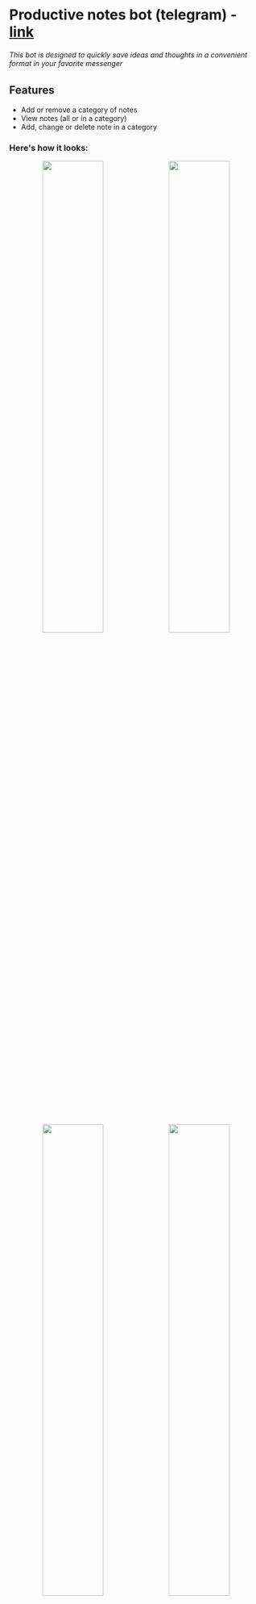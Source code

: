 # Productive notes bot (telegram) - [link][link_to_bot]

###### This bot is designed to quickly save ideas and thoughts in a convenient format in your favorite messenger

## Features

- Add or remove a category of notes
- View notes (all or in a category)
- Add, change or delete note in a category

### Here's how it looks:

<p align="middle">
  <img src="https://hsto.org/getpro/freelansim/allfiles/85/851/851015/5784193b97.png" width="49%" />
  <img src="https://hsto.org/getpro/freelansim/allfiles/85/851/851017/d4c1d57269.png" width="49%" />
  <img src="https://habrastorage.org/getpro/freelansim/allfiles/85/851/851019/c4284c704b.png" width="49%" />
  <img src="https://habrastorage.org/getpro/freelansim/allfiles/85/851/851021/6cba9e8c0c.png" width="49%" />
</p>

## Tech

This bot uses a number of dependencies and services to work properly:

- [Aiogram](https://github.com/aiogram/aiogram) - Asynchronous framework for Telegram Bot API
- [PostgreSQL](https://www.postgresql.org) - Object-relational database system 
- [AWS](https://aws.amazon.com/) - Amazon Web Services
- [Docker](https://www.docker.com) - Platform for developing, shipping, and running applications

[link_to_bot]: <https://t.me/productive_notes_bot>
